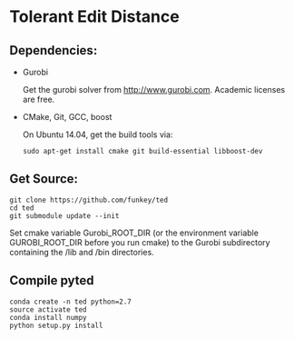 Tolerant Edit Distance
======================

Dependencies:
-------------

  * Gurobi

    Get the gurobi solver from http://www.gurobi.com. Academic licenses are free.

  * CMake, Git, GCC, boost

    On Ubuntu 14.04, get the build tools via:

      `sudo apt-get install cmake git build-essential libboost-dev`

Get Source:
-----------

  ```
  git clone https://github.com/funkey/ted
  cd ted
  git submodule update --init
  ```

  Set cmake variable Gurobi_ROOT_DIR (or the environment variable
  GUROBI_ROOT_DIR before you run cmake) to the Gurobi subdirectory containing
  the /lib and /bin directories.

Compile pyted
-------------

  ```
  conda create -n ted python=2.7
  source activate ted
  conda install numpy
  python setup.py install
  ```
